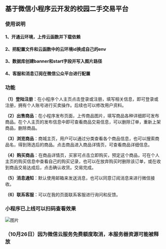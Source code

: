 ## 基于微信小程序云开发的校园二手交易平台

### 使用说明

#### 1、开通云环境，上传云函数并下载依赖
#### 2、把配置文件和云函数中的云环境id换成自己的env
#### 3、数据库创建banner和start字段并写入图片路径
#### 4、客服和消息订阅在微信公众平台进行配置

### 功能

**（1）登陆注册**：在小程序个人主页点击登录或注册，填写相关信息，即可登录或注册，拥有个人账号进行买卖操作。后续也可以修改用户资料。

**（2）出售商品**：在小程序发布页面，上传商品图片，填写商品各种详细即可发布商品。在个人主页的发布信息中即可查看商品交易信息，可以删除订单，重新上架商品，删除商品。

**（3）浏览商品**：商城主页，用户可以通过分类查看各个商品信息，也可以搜索商品名，得到筛选后的商品。点击商品进入商品详情页，可查看商品详细信息。

**（4）购买商品**：在商品详情页，买家可点击立即购买，预定这个商品，可在个人主页的购买信息中查看自己的购买记录，也可以在放弃购买时删除该订单，或在收到商品交易达成后，点击确认收货。交易完成。

**（5）消息通知**：默认使用邮箱来发送消息，也可以同意订阅消息来进行微信接收。

**（6）联系客服**：可以在我的页面联系客服进行询问和反馈。

### 小程序已上线可以扫码查看效果
![图片](https://raw.githubusercontent.com/fanchangrui/school-secondhand/assets/xcxm.jpg)

### （10月26日）因为微信云服务免费额度取消，本服务器资源可能被释放







